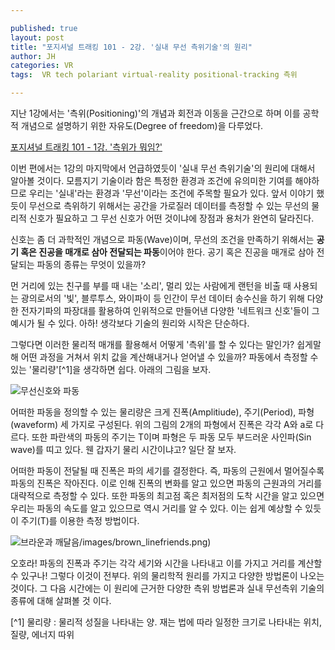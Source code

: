 ```yaml
---

published: true
layout: post
title: "포지셔널 트래킹 101 - 2강. '실내 무선 측위기술'의 원리"
author: JH
categories: VR
tags:  VR tech polariant virtual-reality positional-tracking 측위

---
```


지난 1강에서는 '측위(Positioning)'의 개념과 회전과 이동을 근간으로 하며 이를 공학적 개념으로 설명하기 위한 자유도(Degree of freedom)을 다루었다.

[포지셔널 트래킹 101 - 1강. '측위가 뭐임?']({{site.baseurl}}/vr/2016/09/10/positional-tracking-101-1.html)

이번 편에서는 1강의 마지막에서 언급하였듯이 '실내 무선 측위기술'의 원리에 대해서 알아볼 것이다. 모름지기 기술이라 함은 특정한 환경과 조건에 유의미한 기여를 해야하므로 우리는 '실내'라는 환경과 '무선'이라는 조건에 주목할 필요가 있다. 앞서 이야기 했듯이 무선으로 측위하기 위해서는 공간을 가로질러 데이터를 측정할 수 있는 무선의 물리적 신호가 필요하고 그 무선 신호가 어떤 것이냐에 장점과 용처가 완연히 달라진다.

신호는 좀 더 과학적인 개념으로 파동(Wave)이며, 무선의 조건을 만족하기 위해서는 **공기 혹은 진공을 매개로 삼아 전달되는 파동**이어야 한다. 공기 혹은 진공을 매개로 삼아 전달되는 파동의 종류는 무엇이 있을까?

먼 거리에 있는 친구를 부를 때 내는 '소리', 멀리 있는 사람에게 랜턴을 비출 때 사용되는 광의로서의 '빛', 블루투스, 와이파이 등 인간이 무선 데이터 송수신을 하기 위해 다양한 전자기파의 파장대를 활용하여 인위적으로 만들어낸 다양한 '네트워크 신호'들이 그 예시가 될 수 있다. 아하! 생각보다 기술의 원리와 시작은 단순하다.

그렇다면 이러한 물리적 매개를 활용해서 어떻게 '측위'를 할 수 있다는 말인가? 쉽게말해 어떤 과정을 거쳐서 위치 값을 계산해내거나 얻어낼 수 있을까? 파동에서 측정할 수 있는 '물리량'[^1]을 생각하면 쉽다. 아래의 그림을 보자.

![무선신호와 파동]({{site.baseurl}}/images/signal_and_wave.png)

어떠한 파동을 정의할 수 있는 물리량은 크게 진폭(Amplitiude), 주기(Period), 파형(waveform) 세 가지로 구성된다. 위의 그림의 2개의 파형에서 진폭은 각각 A와 a로 다르다. 또한 파란색의 파동의 주기는 T이며 파형은 두 파동 모두 부드러운 사인파(Sin wave)를 띠고 있다. 웬 갑자기 물리 시간이냐고? 일단 잘 보자.

어떠한 파동이 전달될 때 진폭은 파의 세기를 결정한다. 즉, 파동의 근원에서 멀어질수록 파동의 진폭은 작아진다. 이로 인해 진폭의 변화를 알고 있으면 파동의 근원과의 거리를 대략적으로 측정할 수 있다. 또한 파동의 최고점 혹은 최저점의 도착 시간을 알고 있으면 우리는 파동의 속도를 알고 있으므로 역시 거리를 알 수 있다. 이는 쉽게 예상할 수 있듯이 주기(T)를 이용한 측정 방법이다.

![브라운과 깨달음]({{site.baseurl}})/images/brown_linefriends.png)

오호라! 파동의 진폭과 주기는 각각 세기와 시간을 나타내고 이를 가지고 거리를 계산할 수 있구나! 그렇다 이것이 전부다. 위의 물리학적 원리를 가지고 다양한 방법론이 나오는 것이다. 그 다음 시간에는 이 원리에 근거한 다양한 측위 방법론과 실내 무선측위 기술의 종류에 대해 살펴볼 것 이다.


[^1] 물리량 : 물리적 성질을 나타내는 양. 재는 법에 따라 일정한 크기로 나타내는 위치, 질량, 에너지 따위
